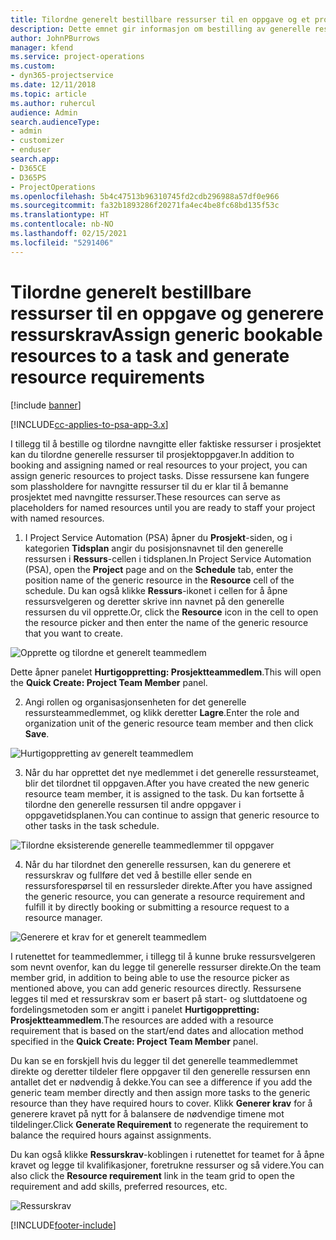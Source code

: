 ```yaml
---
title: Tilordne generelt bestillbare ressurser til en oppgave og et prosjektteam
description: Dette emnet gir informasjon om bestilling av generelle ressurser for aktiviteter og prosjektteam.
author: JohnPBurrows
manager: kfend
ms.service: project-operations
ms.custom:
- dyn365-projectservice
ms.date: 12/11/2018
ms.topic: article
ms.author: ruhercul
audience: Admin
search.audienceType:
- admin
- customizer
- enduser
search.app:
- D365CE
- D365PS
- ProjectOperations
ms.openlocfilehash: 5b4c47513b96310745fd2cdb296988a57df0e966
ms.sourcegitcommit: fa32b1893286f20271fa4ec4be8fc68bd135f53c
ms.translationtype: HT
ms.contentlocale: nb-NO
ms.lasthandoff: 02/15/2021
ms.locfileid: "5291406"
---
```

# <a name="assign-generic-bookable-resources-to-a-task-and-generate-resource-requirements"></a><span data-ttu-id="aa77e-103">Tilordne generelt bestillbare ressurser til en oppgave og generere ressurskrav</span><span class="sxs-lookup"><span data-stu-id="aa77e-103">Assign generic bookable resources to a task and generate resource requirements</span></span> 

[!include [banner](../includes/psa-now-project-operations.md)]

[!INCLUDE[cc-applies-to-psa-app-3.x](../includes/cc-applies-to-psa-app-3x.md)]

<span data-ttu-id="aa77e-104">I tillegg til å bestille og tilordne navngitte eller faktiske ressurser i prosjektet kan du tilordne generelle ressurser til prosjektoppgaver.</span><span class="sxs-lookup"><span data-stu-id="aa77e-104">In addition to booking and assigning named or real resources to your project, you can assign generic resources to project tasks.</span></span> <span data-ttu-id="aa77e-105">Disse ressursene kan fungere som plassholdere for navngitte ressurser til du er klar til å bemanne prosjektet med navngitte ressurser.</span><span class="sxs-lookup"><span data-stu-id="aa77e-105">These resources can serve as placeholders for named resources until you are ready to staff your project with named resources.</span></span> 

1. <span data-ttu-id="aa77e-106">I Project Service Automation (PSA) åpner du **Prosjekt**-siden, og i kategorien **Tidsplan** angir du posisjonsnavnet til den generelle ressursen i **Ressurs**-cellen i tidsplanen.</span><span class="sxs-lookup"><span data-stu-id="aa77e-106">In Project Service Automation (PSA), open the **Project** page and on the **Schedule** tab, enter the position name of the generic resource in the **Resource** cell of the schedule.</span></span> <span data-ttu-id="aa77e-107">Du kan også klikke **Ressurs**-ikonet i cellen for å åpne ressursvelgeren og deretter skrive inn navnet på den generelle ressursen du vil opprette.</span><span class="sxs-lookup"><span data-stu-id="aa77e-107">Or, click the **Resource** icon in the cell to open the resource picker and then enter the name of the generic resource that you want to create.</span></span>

![Opprette og tilordne et generelt teammedlem](media/RM-how-to-9.png)

<span data-ttu-id="aa77e-109">Dette åpner panelet **Hurtigoppretting: Prosjektteammedlem**.</span><span class="sxs-lookup"><span data-stu-id="aa77e-109">This will open the **Quick Create: Project Team Member** panel.</span></span> 

2. <span data-ttu-id="aa77e-110">Angi rollen og organisasjonsenheten for det generelle ressursteammedlemmet, og klikk deretter **Lagre**.</span><span class="sxs-lookup"><span data-stu-id="aa77e-110">Enter the role and organization unit of the generic resource team member and then click **Save**.</span></span>

![Hurtigoppretting av generelt teammedlem](media/RM-how-to-10.png)

3. <span data-ttu-id="aa77e-112">Når du har opprettet det nye medlemmet i det generelle ressursteamet, blir det tilordnet til oppgaven.</span><span class="sxs-lookup"><span data-stu-id="aa77e-112">After you have created the new generic resource team member, it is assigned to the task.</span></span> <span data-ttu-id="aa77e-113">Du kan fortsette å tilordne den generelle ressursen til andre oppgaver i oppgavetidsplanen.</span><span class="sxs-lookup"><span data-stu-id="aa77e-113">You can continue to assign that generic resource to other tasks in the task schedule.</span></span>

![Tilordne eksisterende generelle teammedlemmer til oppgaver](media/RM-how-to-11.png)

4. <span data-ttu-id="aa77e-115">Når du har tilordnet den generelle ressursen, kan du generere et ressurskrav og fullføre det ved å bestille eller sende en ressursforespørsel til en ressursleder direkte.</span><span class="sxs-lookup"><span data-stu-id="aa77e-115">After you have assigned the generic resource, you can generate a resource requirement and fulfill it by directly booking or submitting a resource request to a resource manager.</span></span>

![Generere et krav for et generelt teammedlem](media/RM-how-to-12.png)

<span data-ttu-id="aa77e-117">I rutenettet for teammedlemmer, i tillegg til å kunne bruke ressursvelgeren som nevnt ovenfor, kan du legge til generelle ressurser direkte.</span><span class="sxs-lookup"><span data-stu-id="aa77e-117">On the team member grid, in addition to being able to use the resource picker as mentioned above, you can add generic resources directly.</span></span> <span data-ttu-id="aa77e-118">Ressursene legges til med et ressurskrav som er basert på start- og sluttdatoene og fordelingsmetoden som er angitt i panelet **Hurtigoppretting: Prosjektteammedlem**.</span><span class="sxs-lookup"><span data-stu-id="aa77e-118">The resources are added with a resource requirement that is based on the start/end dates and allocation method specified in the **Quick Create: Project Team Member** panel.</span></span>

<span data-ttu-id="aa77e-119">Du kan se en forskjell hvis du legger til det generelle teammedlemmet direkte og deretter tildeler flere oppgaver til den generelle ressursen enn antallet det er nødvendig å dekke.</span><span class="sxs-lookup"><span data-stu-id="aa77e-119">You can see a difference if you add the generic team member directly and then assign more tasks to the generic resource than they have required hours to cover.</span></span> <span data-ttu-id="aa77e-120">Klikk **Generer krav** for å generere kravet på nytt for å balansere de nødvendige timene mot tildelinger.</span><span class="sxs-lookup"><span data-stu-id="aa77e-120">Click **Generate Requirement** to regenerate the requirement to balance the required hours against assignments.</span></span>

<span data-ttu-id="aa77e-121">Du kan også klikke **Ressurskrav**-koblingen i rutenettet for teamet for å åpne kravet og legge til kvalifikasjoner, foretrukne ressurser og så videre.</span><span class="sxs-lookup"><span data-stu-id="aa77e-121">You can also click the **Resource requirement** link in the team grid to open the requirement and add skills, preferred resources, etc.</span></span>

![Ressurskrav](media/RM-how-to-13.png)



[!INCLUDE[footer-include](../includes/footer-banner.md)]